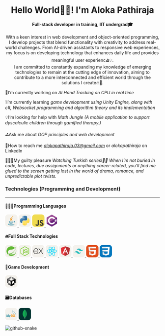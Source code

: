 <h1 align="center">Hello World👋🏻! I'm Aloka Pathiraja</h1>
<h4 align="center">Full-stack developer in training, IIT undergrad🎓</h4>

<p align="center">With a keen interest in web development and object-oriented programming, I develop projects that blend functionality with creativity to address real-world challenges. From AI-driven assistants to responsive web experiences, my focus is on developing technology that enhances daily life and provides meaningful user experienc⛳💡. <br>
I am committed to constantly expanding my knowledge of emerging technologies to remain at the cutting edge of innovation, aiming to contribute to a more interconnected and efficient world through the solutions I create🔥💯.</p>

🔭I’m currently working on *AI Hand Tracking on CPU in real time*

🕯I’m currently learning *game development using Unity Engine, along with c#, Websocket programming and algorithm theory and its implementation*

💡I’m looking for help with *Math Jungle (A mobile application to support dyscalculic children through gamified therapy.)*

⛳Ask me about *OOP principles and web development*

📨How to reach me *alokapathiraja.03@gmail.com* or *alokapathiraja* on LinkedIn

🤷🏻‍♀My guilty pleasure *Watching Turkish series!🫶🏻 When I’m not buried in code, lectures, due assignments or anything career-related, you’ll find me glued to the screen getting lost in the world of drama, romance, and unpredictable plot twists.*

<h3 align="left">Technologies (Programming and Development)</h3>
<hr>
<p align="left"> 
  <h4 align="left">👩🏻‍💻Programming Languages</h4>
  <a href="https://www.java.com" target="_blank" rel="noreferrer"> 
    <img src="https://github.com/tandpfun/skill-icons/blob/main/icons/Java-Light.svg" alt="Java" width="40" height="40"/> 
  </a> 
  <a href="https://www.python.org" target="_blank" rel="noreferrer"> 
    <img src="https://github.com/tandpfun/skill-icons/blob/main/icons/Python-Light.svg" alt="Python" width="40" height="40"/> 
  </a>
  <a href="https://developer.mozilla.org/en-US/docs/Web/JavaScript" target="_blank" rel="noreferrer"> 
    <img src="https://github.com/tandpfun/skill-icons/blob/main/icons/JavaScript.svg" alt="JavaScript" width="40" height="40"/> 
  </a>
  <a href="https://developer.mozilla.org/en-US/docs/Web/CSS" target="_blank" rel="noreferrer"> 
    <img src="https://raw.githubusercontent.com/devicons/devicon/master/icons/csharp/csharp-original.svg" alt="C#" width="40" height="40"/> 
  </a>
</p>

<p align="left"> 
  <h4 align="left">🔥Full Stack Technologies</h4>
  <a href="https://spring.io" target="_blank" rel="noreferrer"> 
    <img src="https://github.com/tandpfun/skill-icons/blob/main/icons/Spring-Light.svg" alt="Spring" width="40" height="40"/> 
  </a> 
  <a href="https://nodejs.org" target="_blank" rel="noreferrer"> 
    <img src="https://github.com/tandpfun/skill-icons/blob/main/icons/NodeJS-Light.svg" alt="Node.js" width="40" height="40"/> 
  </a>
  <a href="https://nodejs.org" target="_blank" rel="noreferrer"> 
    <img src="https://github.com/tandpfun/skill-icons/blob/main/icons/ExpressJS-Light.svg" alt="Node.js" width="40" height="40"/> 
  </a>
  <a href="https://react.dev" target="_blank" rel="noreferrer"> 
    <img src="https://github.com/tandpfun/skill-icons/blob/main/icons/React-Light.svg" alt="React" width="40" height="40"/> 
  </a> 
  <a href="https://angular.io" target="_blank" rel="noreferrer"> 
    <img src="https://github.com/tandpfun/skill-icons/blob/main/icons/Angular-Light.svg" alt="Angular" width="40" height="40"/> 
  </a> 
  <a href="https://developer.mozilla.org/en-US/docs/Web/CSS" target="_blank" rel="noreferrer"> 
    <img src="https://github.com/tandpfun/skill-icons/blob/main/icons/TailwindCSS-Light.svg" alt="CSS3" width="40" height="40"/> 
  </a>
  <a href="https://www.w3.org/html/" target="_blank" rel="noreferrer"> 
    <img src="https://github.com/tandpfun/skill-icons/blob/main/icons/HTML.svg" alt="HTML5" width="40" height="40"/> 
  </a> 
  <a href="https://developer.mozilla.org/en-US/docs/Web/CSS" target="_blank" rel="noreferrer"> 
    <img src="https://github.com/tandpfun/skill-icons/blob/main/icons/CSS.svg" alt="CSS3" width="40" height="40"/> 
  </a> 
</p>

<p align="left"> 
  <h4 align="left">🎲Game Development</h4>
  <a href="https://www.w3.org/html/" target="_blank" rel="noreferrer"> 
    <img src="https://github.com/tandpfun/skill-icons/blob/main/icons/Unity-Light.svg" alt="Unity" width="40" height="40"/> 
  </a> 
</p>

<p align="left"> 
  <h4 align="left">🗃Databases</h4>
  <a href="https://www.w3.org/html/" target="_blank" rel="noreferrer"> 
    <img src="https://github.com/tandpfun/skill-icons/blob/main/icons/MySQL-Light.svg" alt="MYSQL" width="40" height="40"/> 
  </a>
  <a href="https://www.w3.org/html/" target="_blank" rel="noreferrer"> 
    <img src="https://github.com/tandpfun/skill-icons/blob/main/icons/MongoDB.svg" alt="mongoDB" width="40" height="40"/> 
  </a>
</p>

<picture>
  <source media="(prefers-color-scheme: dark)" srcset="https://raw.githubusercontent.com/tobiasmeyhoefer/tobiasmeyhoefer/output/github-snake-dark.svg" />
  <source media="(prefers-color-scheme: light)" srcset="https://raw.githubusercontent.com/tobiasmeyhoefer/tobiasmeyhoefer/output/github-snake.svg" />
  <img alt="github-snake" src="https://raw.githubusercontent.com/tobiasmeyhoefer/tobiasmeyhoefer/output/github-snake.svg" />
</picture>
